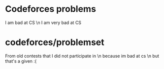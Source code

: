 # Codeforces problems
I am bad at CS \n
I am very bad at CS

# codeforces/problemset
From old contests that I did not participate in \n
because im bad at cs \n
but that's a given :(
